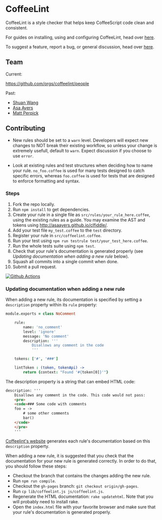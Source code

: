 CoffeeLint
==========

CoffeeLint is a style checker that helps keep CoffeeScript code
clean and consistent.

For guides on installing, using and configuring CoffeeLint, head over
[here](https://coffeelint.github.io/).

To suggest a feature, report a bug, or general discussion, head over
[here](http://github.com/coffeelint/coffeelint/issues/).

## Team

Current:

https://github.com/orgs/coffeelint/people

Past:

- [Shuan Wang](https://github.com/swang)
- [Asa Ayers](https://github.com/AsaAyers)
- [Matt Perpick](https://github.com/clutchski)

## Contributing

* New rules should be set to a `warn` level. Developers will expect new changes to NOT break their existing workflow, so unless your change is extremely usefull, default to `warn`. Expect discussion if you choose to use `error`.

* Look at existing rules and test structures when deciding how to name your rule. `no_foo.coffee` is used for many tests designed to catch specific errors, whereas `foo.coffee` is used for tests that are designed to enforce formatting and syntax.

### Steps

1. Fork the repo locally.
2. Run `npm install` to get dependencies.
3. Create your rule in a single file as `src/rules/your_rule_here.coffee`, using the existing
   rules as a guide.
   You may examine the AST and tokens using
   http://asaayers.github.io/clfiddle/.
4. Add your test file `my_test.coffee` to the `test` directory.
5. Register your rule in `src/coffeelint.coffee`.
6. Run your test using `npm run testrule test/your_test_here.coffee`.
7. Run the whole tests suite using `npm test`.
8. Check that your rule's documentation is generated properly (see _Updating documentation when
adding a new rule_ below).
9. Squash all commits into a single commit when done.
10. Submit a pull request.

[![Github Actions](https://github.com/coffeelint/coffeelint/workflows/CI/badge.svg?branch=master)](https://github.com/coffeelint/coffeelint/actions)

### Updating documentation when adding a new rule

When adding a new rule, its documentation is specified by setting a
`description` property within its `rule` property:
```coffeescript
module.exports = class NoComment

    rule:
        name: 'no_comment'
        level: 'ignore'
        message: 'No comment'
        description: '''
            Disallows any comment in the code
            '''

    tokens: ['#', '###']

    lintToken : (token, tokenApi) ->
		return {context: "Found '#{token[0]}'"}
```

The description property is a string that can embed HTML code:
```html
description: '''
	Disallows any comment in the code. This code would not pass:
	<pre>
	<code>### Some code with comments
	foo = ->
		# some other comments
		bar()
	</code>
	</pre>
	'''
```
[Coffeelint's website](https://coffeelint.github.io/) generates each
rule's documentation based on this `description` property.

When adding a new rule, it is suggested that you check that the documentation
for your new rule is generated correctly. In order to do that, you should
follow these steps:
* Checkout the branch that contains the changes adding the new rule.
* Run `npm run compile`.
* Checkout the `gh-pages` branch: `git checkout origin/gh-pages`.
* Run `cp lib/coffeelint.js js/coffeelint.js`.
* Regenerate the HTML documentation: `rake updatehtml`. Note that you will
probably need to install rake.
* Open the `index.html` file with your favorite browser and make sure that your
rule's documentation is generated properly.

